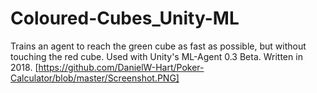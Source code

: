# Coloured-Cubes_Unity-ML
Trains an agent to reach the green cube as fast as possible, but without touching the red cube. Used with Unity's ML-Agent 0.3 Beta. Written in 2018.
[https://github.com/DanielW-Hart/Poker-Calculator/blob/master/Screenshot.PNG]
